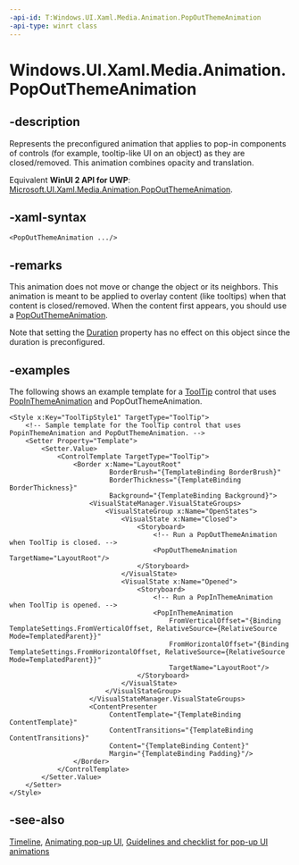 ```yaml
---
-api-id: T:Windows.UI.Xaml.Media.Animation.PopOutThemeAnimation
-api-type: winrt class
---
```


<!-- Class syntax.
public class PopOutThemeAnimation : Windows.UI.Xaml.Media.Animation.Timeline, Windows.UI.Xaml.Media.Animation.IPopOutThemeAnimation
-->

# Windows.UI.Xaml.Media.Animation.PopOutThemeAnimation

## -description
Represents the preconfigured animation that applies to pop-in components of controls (for example, tooltip-like UI on an object) as they are closed/removed. This animation combines opacity and translation.

Equivalent **WinUI 2 API for UWP**: [Microsoft.UI.Xaml.Media.Animation.PopOutThemeAnimation](/windows/winui/api/microsoft.ui.xaml.media.animation.popoutthemeanimation).

## -xaml-syntax
```xaml
<PopOutThemeAnimation .../>
```


## -remarks
This animation does not move or change the object or its neighbors. This animation is meant to be applied to overlay content (like tooltips) when that content is closed/removed. When the content first appears, you should use a [PopOutThemeAnimation](popinthemeanimation.md).

Note that setting the [Duration](timeline_duration.md) property has no effect on this object since the duration is preconfigured.

## -examples
The following shows an example template for a [ToolTip](../windows.ui.xaml.controls/tooltip.md) control that uses [PopInThemeAnimation](popinthemeanimation.md) and PopOutThemeAnimation.

```xaml
<Style x:Key="ToolTipStyle1" TargetType="ToolTip">
    <!-- Sample template for the ToolTip control that uses PopinThemeAnimation and PopOutThemeAnimation. -->
    <Setter Property="Template">
        <Setter.Value>
            <ControlTemplate TargetType="ToolTip">
                <Border x:Name="LayoutRoot" 
                         BorderBrush="{TemplateBinding BorderBrush}" 
                         BorderThickness="{TemplateBinding BorderThickness}" 
                         Background="{TemplateBinding Background}">
                    <VisualStateManager.VisualStateGroups>
                        <VisualStateGroup x:Name="OpenStates">
                            <VisualState x:Name="Closed">
                                <Storyboard>
                                    <!-- Run a PopOutThemeAnimation when ToolTip is closed. -->
                                    <PopOutThemeAnimation TargetName="LayoutRoot"/>
                                </Storyboard>
                            </VisualState>
                            <VisualState x:Name="Opened">
                                <Storyboard>
                                    <!-- Run a PopInThemeAnimation when ToolTip is opened. -->
                                    <PopInThemeAnimation 
                                        FromVerticalOffset="{Binding TemplateSettings.FromVerticalOffset, RelativeSource={RelativeSource Mode=TemplatedParent}}" 
                                        FromHorizontalOffset="{Binding TemplateSettings.FromHorizontalOffset, RelativeSource={RelativeSource Mode=TemplatedParent}}" 
                                        TargetName="LayoutRoot"/>
                                </Storyboard>
                            </VisualState>
                        </VisualStateGroup>
                    </VisualStateManager.VisualStateGroups>
                    <ContentPresenter 
                         ContentTemplate="{TemplateBinding ContentTemplate}" 
                         ContentTransitions="{TemplateBinding ContentTransitions}" 
                         Content="{TemplateBinding Content}" 
                         Margin="{TemplateBinding Padding}"/>
                </Border>
            </ControlTemplate>
        </Setter.Value>
    </Setter>
</Style>

```



## -see-also
[Timeline](timeline.md), [Animating pop-up UI](/previous-versions/windows/apps/jj649433(v=win.10)), [Guidelines and checklist for pop-up UI animations](/windows/uwp/style/motion-popup-animations)
